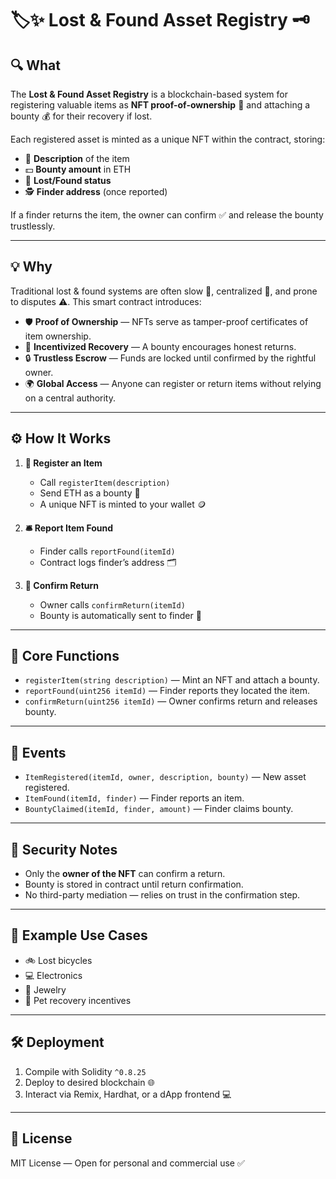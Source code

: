# 🏷✨ Lost & Found Asset Registry 🗝️

## **🔍 What**

The **Lost & Found Asset Registry** is a blockchain-based system for registering valuable items as **NFT proof-of-ownership** 🪪 and attaching a bounty 💰 for their recovery if lost.
  
Each registered asset is minted as a unique NFT within the contract, storing:

- 📜 **Description** of the item 
- 💵 **Bounty amount** in ETH
- 📍 **Lost/Found status**
- 🕵️ **Finder address** (once reported) 

If a finder returns the item, the owner can confirm ✅ and release the bounty trustlessly.

---

## **💡 Why**

Traditional lost & found systems are often slow 🐢, centralized 🏢, and prone to disputes ⚠️. This smart contract introduces:

- 🛡 **Proof of Ownership** — NFTs serve as tamper-proof certificates of item ownership.
- 🎯 **Incentivized Recovery** — A bounty encourages honest returns.
- 🔒 **Trustless Escrow** — Funds are locked until confirmed by the rightful owner.
- 🌍 **Global Access** — Anyone can register or return items without relying on a central authority.

---

## **⚙️ How It Works**

1. **📌 Register an Item**

   - Call `registerItem(description)`
   - Send ETH as a bounty 💎
   - A unique NFT is minted to your wallet 🪙

2. **🛎 Report Item Found**

   - Finder calls `reportFound(itemId)`
   - Contract logs finder’s address 🗂

3. **🤝 Confirm Return**

   - Owner calls `confirmReturn(itemId)`
   - Bounty is automatically sent to finder 💸

---

## **🧩 Core Functions**

- `registerItem(string description)` — Mint an NFT and attach a bounty.
- `reportFound(uint256 itemId)` — Finder reports they located the item.
- `confirmReturn(uint256 itemId)` — Owner confirms return and releases bounty.

---

## **📢 Events**

- `ItemRegistered(itemId, owner, description, bounty)` — New asset registered.
- `ItemFound(itemId, finder)` — Finder reports an item.
- `BountyClaimed(itemId, finder, amount)` — Finder claims bounty.

---

## **🔐 Security Notes**

- Only the **owner of the NFT** can confirm a return.
- Bounty is stored in contract until return confirmation.
- No third-party mediation — relies on trust in the confirmation step.

---

## **📌 Example Use Cases**

- 🚲 Lost bicycles
- 💻 Electronics
- 💍 Jewelry
- 🐶 Pet recovery incentives

---

## **🛠 Deployment**

1. Compile with Solidity `^0.8.25`
2. Deploy to desired blockchain 🌐
3. Interact via Remix, Hardhat, or a dApp frontend 💻

---

## **📜 License**

MIT License — Open for personal and commercial use ✅
